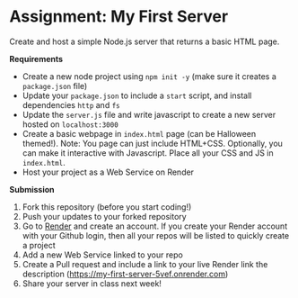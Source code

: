 # **Assignment: My First Server**

Create and host a simple Node.js server that returns a basic HTML page.

**Requirements**

- Create a new node project using `npm init -y` (make sure it creates a `package.json` file)
- Update your `package.json` to include a `start` script, and install dependencies `http` and `fs`
- Update the `server.js` file and write javascript to create a new server hosted on `localhost:3000`
- Create a basic webpage in `index.html` page (can be Halloween themed!). Note: You page can just include HTML+CSS. Optionally, you can make it interactive with Javascript. Place all your CSS and JS in `index.html`.
- Host your project as a Web Service on Render

**Submission**

1. Fork this repository (before you start coding!)
2. Push your updates to your forked repository
3. Go to [Render](https://render.com/) and create an account. If you create your Render account with your Github login, then all your repos will be listed to quickly create a project
4. Add a new Web Service linked to your repo
5. Create a Pull request and include a link to your live Render link the description (https://my-first-server-5vef.onrender.com)
6. Share your server in class next week!